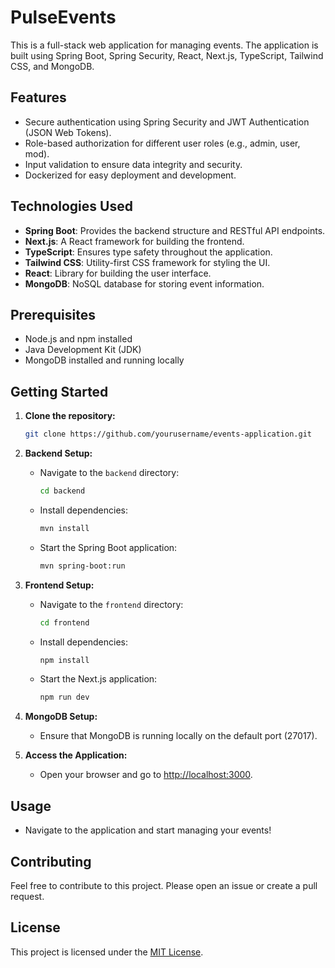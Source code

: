 # PulseEvents

This is a full-stack web application for managing events. The application is built using Spring Boot, Spring Security, React, Next.js, TypeScript, Tailwind CSS, and MongoDB.

## Features
- Secure authentication using Spring Security and JWT Authentication (JSON Web Tokens).
- Role-based authorization for different user roles (e.g., admin, user, mod).
- Input validation to ensure data integrity and security.
- Dockerized for easy deployment and development.

## Technologies Used

- **Spring Boot**: Provides the backend structure and RESTful API endpoints.
- **Next.js**: A React framework for building the frontend.
- **TypeScript**: Ensures type safety throughout the application.
- **Tailwind CSS**: Utility-first CSS framework for styling the UI.
- **React**: Library for building the user interface.
- **MongoDB**: NoSQL database for storing event information.

## Prerequisites

- Node.js and npm installed
- Java Development Kit (JDK)
- MongoDB installed and running locally

## Getting Started

1. **Clone the repository:**

    ```bash
    git clone https://github.com/yourusername/events-application.git
    ```

2. **Backend Setup:**

   - Navigate to the `backend` directory:

     ```bash
     cd backend
     ```

   - Install dependencies:

     ```bash
     mvn install
     ```

   - Start the Spring Boot application:

     ```bash
     mvn spring-boot:run
     ```

3. **Frontend Setup:**

   - Navigate to the `frontend` directory:

     ```bash
     cd frontend
     ```

   - Install dependencies:

     ```bash
     npm install
     ```

   - Start the Next.js application:

     ```bash
     npm run dev
     ```

4. **MongoDB Setup:**

   - Ensure that MongoDB is running locally on the default port (27017).

5. **Access the Application:**

   - Open your browser and go to [http://localhost:3000](http://localhost:3000).

## Usage

- Navigate to the application and start managing your events!

## Contributing

Feel free to contribute to this project. Please open an issue or create a pull request.

## License

This project is licensed under the [MIT License](LICENSE).
